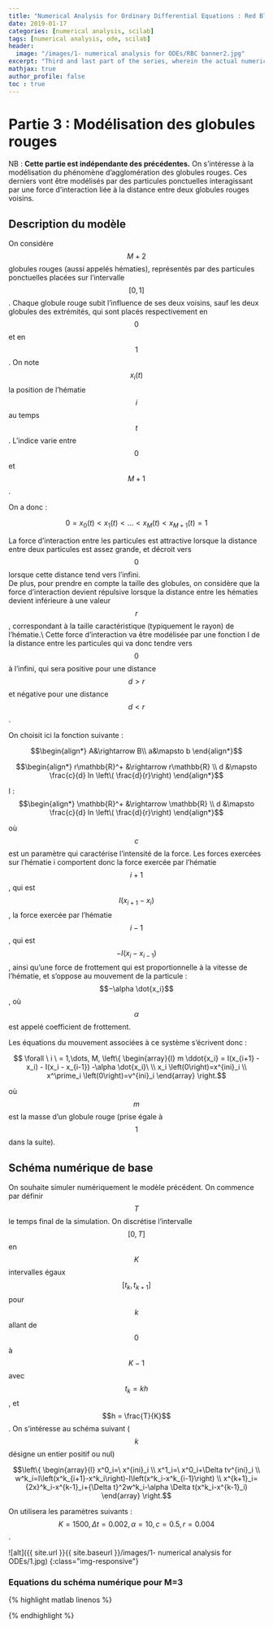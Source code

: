 ```yaml
---
title: "Numerical Analysis for Ordinary Differential Equations : Red Blood Cell agglomeration (French) - Part 3"
date: 2019-01-17
categories: [numerical analysis, scilab]
tags: [numerical analysis, ode, scilab]
header:
  image: "/images/1- numerical analysis for ODEs/RBC banner2.jpg"
excerpt: "Third and last part of the series, wherein the actual numerical scheme to model RBC agglomeration is introduced and implemented"
mathjax: true
author_profile: false
toc : true
---
```


# Partie 3 : Modélisation des globules rouges

NB : **Cette partie est indépendante des précédentes.** On s’intéresse à la modélisation du phénomène d’agglomération des globules rouges. Ces derniers vont être modélisés par des particules ponctuelles
interagissant par une force d’interaction liée à la distance entre deux globules rouges voisins.

## Description du modèle

On considère $$M+2$$ globules rouges (aussi appelés hématies), représentés par des particules ponctuelles placées sur l’intervalle $$[0, 1]$$. Chaque globule rouge subit l’influence de ses deux voisins, sauf les deux globules des extrémités, qui sont placés respectivement en $$0$$ et en $$1$$. On note $$x_i(t)$$ la position de l’hématie $$i$$ au temps $$t$$. L’indice varie entre $$0$$ et $$M + 1$$.

On a donc :

$$0 = x_0(t) < x_1(t) < ... < x_M(t) < x_{M+1}(t) = 1$$

La force d’interaction entre les particules est attractive lorsque la distance entre deux particules est assez grande, et décroit vers $$0$$ lorsque cette distance tend vers l’infini. \
De plus, pour prendre en compte la taille des globules, on considère que la force d’interaction devient répulsive lorsque la distance entre les hématies devient inférieure à une valeur $$r$$, correspondant à la taille caractéristique (typiquement le rayon) de l’hématie.\\ Cette force d’interaction va être modélisée par une fonction I de la distance entre les particules qui va donc tendre vers $$0$$ à l’infini, qui sera positive pour une distance $$d > r$$ et négative pour une distance $$d < r$$.

On choisit ici la fonction suivante :

$$\begin{align*}
A&\rightarrow B\\
a&\mapsto b
\end{align*}$$

$$\begin{align*}
r\mathbb{R}^+ &\rightarrow r\mathbb{R} \\
d &\mapsto \frac{c}{d} ln \left\( \frac{d}{r}\right)
\end{align*}$$

I : $$\begin{align*}
\mathbb{R}^+ &\rightarrow \mathbb{R} \\
d &\mapsto \frac{c}{d} ln \left\( \frac{d}{r}\right)
\end{align*}$$


où $$c$$ est un paramètre qui caractérise l’intensité de la force.
Les forces exercées sur l’hématie i comportent
donc la force exercée par l’hématie $$i + 1$$, qui est $$I(x_{i+1} - x_i)$$, la force exercée par l’hématie $$i − 1$$, qui est $$−I(x_i − x_{i−1})$$, ainsi qu’une force de frottement qui est proportionnelle à la vitesse de l’hématie, et s’oppose au mouvement de la particule : $$−\alpha \dot{x_i}$$, où $$\alpha$$ est appelé coefficient de frottement.

Les équations du mouvement associées à ce système s’écrivent donc :

$$ \forall \ i \ = 1,\dots, M,  \left\{ \begin{array}{l}
m \ddot{x_i} = I(x_{i+1} - x_i) - I(x_i - x_{i-1}) -\alpha \dot{x_i}\ \\
x_i \left(0\right)=x^{ini}_i \\
x^\prime_i \left(0\right)=v^{ini}_i \end{array}
\right.$$

où $$m$$ est la masse d’un globule rouge (prise égale à $$1$$ dans la suite).


## Schéma numérique de base

On souhaite simuler numériquement le modèle précédent. On commence par définir $$T$$ le temps final de la simulation. On discrétise l’intervalle $$[0, T]$$ en $$K$$ intervalles égaux $$[t_k, t_{k+1}]$$ pour $$k$$ allant de $$0$$ à $$K − 1$$ avec $$t_k = kh$$, et $$h = \frac{T}{K}$$.
On s’intéresse au schéma suivant ($$k$$ désigne un entier positif ou nul)

$$\left\{ \begin{array}{l}
x^0_i=\ x^{ini}_i \\
x^1_i=\ x^0_i+\Delta tv^{ini}_i \\
w^k_i=I\left(x^k_{i+1}-x^k_i\right)-I\left(x^k_i-x^k_{i-1}\right) \\
x^{k+1}_i={2x}^k_i-x^{k-1}_i+{\Delta t}^2w^k_i-\alpha \Delta t(x^k_i-x^{k-1}_i) \end{array}
\right.$$

On utilisera les paramètres suivants : $$K = 1500, \Delta t = 0.002, \alpha = 10, c = 0.5, r = 0.004$$.


![alt]({{ site.url }}{{ site.baseurl }}/images/1- numerical analysis for ODEs/1.jpg)
{:class="img-responsive"}
<!-- {: .full} -->

### Equations du schéma numérique pour M=3



{% highlight matlab linenos %}

{% endhighlight %}
